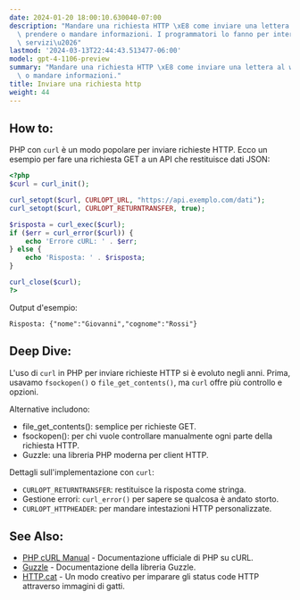 ```yaml
---
date: 2024-01-20 18:00:10.630040-07:00
description: "Mandare una richiesta HTTP \xE8 come inviare una lettera al web per\
  \ prendere o mandare informazioni. I programmatori lo fanno per interagire con API,\
  \ servizi\u2026"
lastmod: '2024-03-13T22:44:43.513477-06:00'
model: gpt-4-1106-preview
summary: "Mandare una richiesta HTTP \xE8 come inviare una lettera al web per prendere\
  \ o mandare informazioni."
title: Inviare una richiesta http
weight: 44
---
```


## How to:
PHP con `curl` è un modo popolare per inviare richieste HTTP. Ecco un esempio per fare una richiesta GET a un API che restituisce dati JSON:

```PHP
<?php
$curl = curl_init();

curl_setopt($curl, CURLOPT_URL, "https://api.exemplo.com/dati");
curl_setopt($curl, CURLOPT_RETURNTRANSFER, true);

$risposta = curl_exec($curl);
if ($err = curl_error($curl)) {
    echo 'Errore cURL: ' . $err;
} else {
    echo 'Risposta: ' . $risposta;
}

curl_close($curl);
?>
```

Output d'esempio:
```
Risposta: {"nome":"Giovanni","cognome":"Rossi"}
```

## Deep Dive:
L'uso di `curl` in PHP per inviare richieste HTTP si è evoluto negli anni. Prima, usavamo `fsockopen()` o `file_get_contents()`, ma `curl` offre più controllo e opzioni.

Alternative includono:
- file_get_contents(): semplice per richieste GET.
- fsockopen(): per chi vuole controllare manualmente ogni parte della richiesta HTTP.
- Guzzle: una libreria PHP moderna per client HTTP.

Dettagli sull'implementazione con `curl`:
- `CURLOPT_RETURNTRANSFER`: restituisce la risposta come stringa.
- Gestione errori: `curl_error()` per sapere se qualcosa è andato storto.
- `CURLOPT_HTTPHEADER`: per mandare intestazioni HTTP personalizzate.

## See Also:
- [PHP cURL Manual](https://www.php.net/manual/en/book.curl.php) - Documentazione ufficiale di PHP su cURL.
- [Guzzle](http://docs.guzzlephp.org/en/stable/) - Documentazione della libreria Guzzle.
- [HTTP.cat](https://http.cat/) - Un modo creativo per imparare gli status code HTTP attraverso immagini di gatti.
